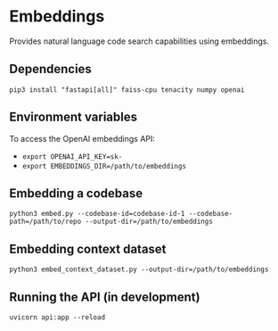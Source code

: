 # Embeddings

Provides natural language code search capabilities using embeddings.

## Dependencies

```
pip3 install "fastapi[all]" faiss-cpu tenacity numpy openai
```

## Environment variables

To access the OpenAI embeddings API:

- `export OPENAI_API_KEY=sk-`
- `export EMBEDDINGS_DIR=/path/to/embeddings`

## Embedding a codebase

```
python3 embed.py --codebase-id=codebase-id-1 --codebase-path=/path/to/repo --output-dir=/path/to/embeddings
```

## Embedding context dataset

```
python3 embed_context_dataset.py --output-dir=/path/to/embeddings
```

## Running the API (in development)

```
uvicorn api:app --reload
```
